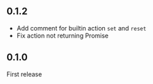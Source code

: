## 0.1.2

- Add comment for builtin action `set` and `reset`
- Fix action not returning Promise

## 0.1.0

First release
